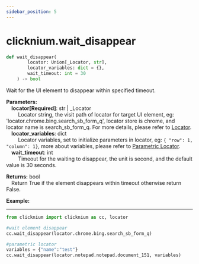 ```yaml
---
sidebar_position: 5
---
```

# clicknium.wait_disappear
```python 
def wait_disappear(
        locator: Union[_Locator, str],
        locator_variables: dict = {},
        wait_timeout: int = 30
    ) -> bool
```

Wait for the UI element to disappear within specified timeout.

**Parameters:**  
    &emsp;**locator[Required]**: str | _Locator   
        &emsp;&emsp; Locator string, the visit path of locator for target UI element, eg: 'locator.chrome.bing.search_sb_form_q', locator store is chrome, and locator name is search_sb_form_q. For more details, please refer to [Locator](./../../../concepts/locator.md).  
    &emsp;**locator_variables**: dict  
        &emsp;&emsp; Locator variables, set to initialize parameters in locator, eg: `{ "row": 1,  "column": 1}`, more about variables, please refer to [Parametric Locator](./../../../concepts/locator.md#parametric-locator).  
    &emsp;**wait_timeout**: int  
        &emsp;&emsp; Timeout for the waiting to disappear, the unit is second, and the default value is 30 seconds. 

**Returns:** bool  
    &emsp;Return True if the element disappears within timeout otherwise return False.


**Example:**
***
```python
from clicknium import clicknium as cc, locator

#wait element disappear
cc.wait_disappear(locator.chrome.bing.search_sb_form_q)

#parametric locator
variables = {"name":"test"}
cc.wait_disappear(locator.notepad.notepad.document_151, variables)
```